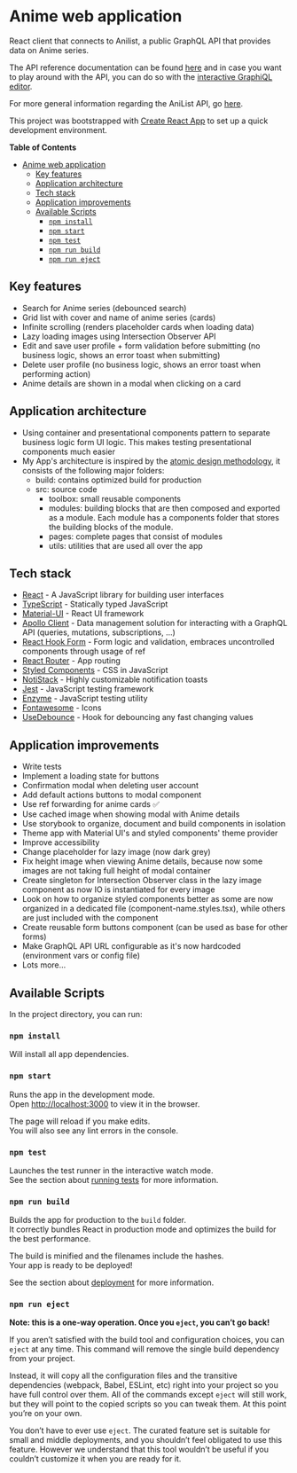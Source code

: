 # Anime web application

React client that connects to Anilist, a public GraphQL API that provides data on Anime series.

The API reference documentation can be found [here](https://anilist.github.io/ApiV2-GraphQL-Docs/) and in case you want to play around with the API, you can do so with the [interactive GraphiQL editor](https://anilist.co/graphiql).

For more general information regarding the AniList API, go [here](https://anilist.gitbook.io/anilist-apiv2-docs/).

This project was bootstrapped with [Create React App](https://github.com/facebook/create-react-app) to set up a quick development environment.

**Table of Contents**

- [Anime web application](#anime-web-application)
	- [Key features](#key-features)
	- [Application architecture](#application-architecture)
	- [Tech stack](#tech-stack)
	- [Application improvements](#application-improvements)
	- [Available Scripts](#available-scripts)
		- [`npm install`](#npm-install)
		- [`npm start`](#npm-start)
		- [`npm test`](#npm-test)
		- [`npm run build`](#npm-run-build)
		- [`npm run eject`](#npm-run-eject)


<a name="key-features"/>

## Key features

- Search for Anime series (debounced search)
- Grid list with cover and name of anime series (cards)
- Infinite scrolling (renders placeholder cards when loading data)
- Lazy loading images using Intersection Observer API
- Edit and save user profile + form validation before submitting (no business logic, shows an error toast when submitting)
- Delete user profile (no business logic, shows an error toast when performing action)
- Anime details are shown in a modal when clicking on a card

<a name="architecture"/>

## Application architecture

- Using container and presentational components pattern to separate business logic form UI logic. This makes testing presentational components much easier
- My App's architecture is inspired by the [atomic design methodology](https://danilowoz.com/blog/atomic-design-with-react), it consists of the following major folders:
  - build: contains optimized build for production
  - src: source code
    - toolbox: small reusable components
    - modules: building blocks that are then composed and exported as a module. Each module has a components folder that stores the building blocks of the module.
    - pages: complete pages that consist of modules
    - utils: utilities that are used all over the app

<a name="tech-stack"/>

## Tech stack

- [React](https://reactjs.org/) - A JavaScript library for building user interfaces
- [TypeScript](https://www.typescriptlang.org/) - Statically typed JavaScript
- [Material-UI](https://material-ui.com/) - React UI framework
- [Apollo Client](https://www.apollographql.com/docs/react/) - Data management solution for interacting with a GraphQL API (queries, mutations, subscriptions, ...)
- [React Hook Form](https://react-hook-form.com/) - Form logic and validation, embraces uncontrolled components through usage of ref
- [React Router](https://reacttraining.com/react-router/web/guides/quick-start) - App routing
- [Styled Components](https://styled-components.com/) - CSS in JavaScript
- [NotiStack](https://iamhosseindhv.com/notistack) - Highly customizable notification toasts
- [Jest](https://jestjs.io/) - JavaScript testing framework
- [Enzyme](https://enzymejs.github.io/enzyme/) - JavaScript testing utility
- [Fontawesome](https://github.com/FortAwesome/react-fontawesome) - Icons
- [UseDebounce](https://usehooks.com/useDebounce/) - Hook for debouncing any fast changing values

<a name="improvements"/>

## Application improvements

- Write tests
- Implement a loading state for buttons
- Confirmation modal when deleting user account
- Add default actions buttons to modal component
- Use ref forwarding for anime cards ✅
- Use cached image when showing modal with Anime details
- Use storybook to organize, document and build components in isolation
- Theme app with Material UI's and styled components' theme provider
- Improve accessibility
- Change placeholder for lazy image (now dark grey)
- Fix height image when viewing Anime details, because now some images are not taking full height of modal container
- Create singleton for Intersection Observer class in the lazy image component as now IO is instantiated for every image
- Look on how to organize styled components better as some are now organized in a dedicated file (component-name.styles.tsx), while others are just included with the component
- Create reusable form buttons component (can be used as base for other forms)
- Make GraphQL API URL configurable as it's now hardcoded (environment vars or config file)
- Lots more...

<a name="scripts"/>

## Available Scripts

In the project directory, you can run:

### `npm install`

Will install all app dependencies.

### `npm start`

Runs the app in the development mode.<br />
Open [http://localhost:3000](http://localhost:3000) to view it in the browser.

The page will reload if you make edits.<br />
You will also see any lint errors in the console.

### `npm test`

Launches the test runner in the interactive watch mode.<br />
See the section about [running tests](https://facebook.github.io/create-react-app/docs/running-tests) for more information.

### `npm run build`

Builds the app for production to the `build` folder.<br />
It correctly bundles React in production mode and optimizes the build for the best performance.

The build is minified and the filenames include the hashes.<br />
Your app is ready to be deployed!

See the section about [deployment](https://facebook.github.io/create-react-app/docs/deployment) for more information.

### `npm run eject`

**Note: this is a one-way operation. Once you `eject`, you can’t go back!**

If you aren’t satisfied with the build tool and configuration choices, you can `eject` at any time. This command will remove the single build dependency from your project.

Instead, it will copy all the configuration files and the transitive dependencies (webpack, Babel, ESLint, etc) right into your project so you have full control over them. All of the commands except `eject` will still work, but they will point to the copied scripts so you can tweak them. At this point you’re on your own.

You don’t have to ever use `eject`. The curated feature set is suitable for small and middle deployments, and you shouldn’t feel obligated to use this feature. However we understand that this tool wouldn’t be useful if you couldn’t customize it when you are ready for it.
